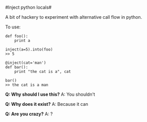 #Inject python locals#


A bit of hackery to experiment with alternative call flow in python.

To use:

    def foo():
        print a
       
    inject(a=5).into(foo)
    >> 5

    @inject(cat='man')
    def bar():
        print "the cat is a", cat

    bar()
    >> the cat is a man


**Q:  Why should I use this?**
A: You shouldn't

**Q: Why does it exist?**
A: Because it can

**Q: Are you crazy?**
A: ?

